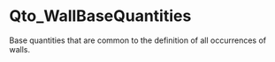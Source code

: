 # Qto_WallBaseQuantities

Base quantities that are common to the definition of all occurrences of walls.

